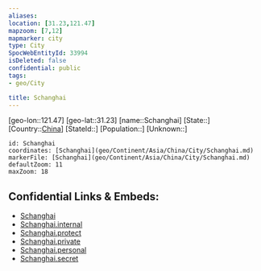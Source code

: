 ```yaml
---
aliases: 
location: [31.23,121.47]
mapzoom: [7,12] 
mapmarker: city 
type: City
SpocWebEntityId: 33994
isDeleted: false
confidential: public
tags:
- geo/City

title: Schanghai
---
```


[geo-lon::121.47]
[geo-lat::31.23]
[name::Schanghai]
[State::]
[Country::[China](geo/Continent/Asia/China.md)]
[StateId::]
[Population::]
[Unknown::]


```leaflet
id: Schanghai
coordinates: [Schanghai](geo/Continent/Asia/China/City/Schanghai.md)
markerFile: [Schanghai](geo/Continent/Asia/China/City/Schanghai.md)
defaultZoom: 11 
maxZoom: 18
```


## Confidential Links & Embeds: 
- [Schanghai](../../../../../../_public/geo/Continent/Asia/China/City/Schanghai.md) 
- [Schanghai.internal](../../../../../../_internal/geo/Continent/Asia/China/City/Schanghai.internal.md) 
- [Schanghai.protect](../../../../../../_protect/geo/Continent/Asia/China/City/Schanghai.protect.md) 
- [Schanghai.private](../../../../../../_private/geo/Continent/Asia/China/City/Schanghai.private.md) 
- [Schanghai.personal](../../../../../../_personal/geo/Continent/Asia/China/City/Schanghai.personal.md) 
- [Schanghai.secret](../../../../../../_secret/geo/Continent/Asia/China/City/Schanghai.secret.md) 
